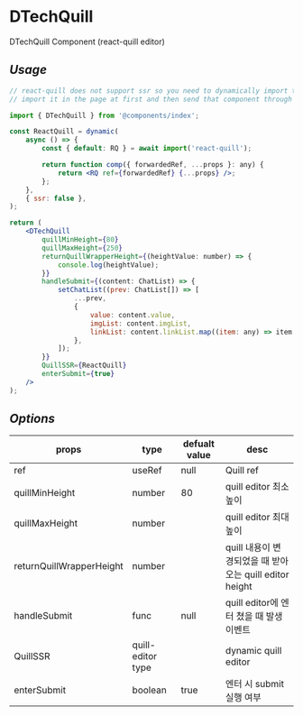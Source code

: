 # DTechQuill

DTechQuill Component (react-quill editor)

## _Usage_

```jsx
// react-quill does not support ssr so you need to dynamically import the component
// import it in the page at first and then send that component through props

import { DTechQuill } from '@components/index';

const ReactQuill = dynamic(
	async () => {
		const { default: RQ } = await import('react-quill');

		return function comp({ forwardedRef, ...props }: any) {
			return <RQ ref={forwardedRef} {...props} />;
		};
	},
	{ ssr: false },
);

return (
	<DTechQuill
		quillMinHeight={80}
		quillMaxHeight={250}
		returnQuillWrapperHeight={(heightValue: number) => {
			console.log(heightValue);
		}}
		handleSubmit={(content: ChatList) => {
			setChatList((prev: ChatList[]) => [
				...prev,
				{
					value: content.value,
					imgList: content.imgList,
					linkList: content.linkList.map((item: any) => item.insert),
				},
			]);
		}}
		QuillSSR={ReactQuill}
		enterSubmit={true}
	/>
);
```

## _Options_

| props                    | type              | defualt value | desc                                                    |
| ------------------------ | ----------------- | ------------- | ------------------------------------------------------- |
| ref                      | useRef            | null          | Quill ref                                               |
| quillMinHeight           | number            | 80            | quill editor 최소 높이                                  |
| quillMaxHeight           | number            |               | quill editor 최대 높이                                  |
| returnQuillWrapperHeight | number            |               | quill 내용이 변경되었을 때 받아오는 quill editor height |
| handleSubmit             | func              | null          | quill editor에 엔터 쳤을 때 발생 이벤트                 |
| QuillSSR                 | quill-editor type |               | dynamic quill editor                                    |
| enterSubmit              | boolean           | true          | 엔터 시 submit실행 여부                                 |
